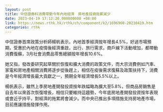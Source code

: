 ```yaml
---
layout: post
title: 中信證券料消費帶動今年內地經濟　房地產投資拖累減少
date: 2023-04-19 17:12:20.000000000 +08:00
link: https://news.rthk.hk/rthk/ch/component/k2/1696960-20230419.htm
categories: rthk
---
```


中信證券首席政策分析師楊帆表示，內地首季經濟按年增長4.5%，好過市場預期，受惠於內地在疫情後經濟重啟，出行、旅行需求，商戶線下活動增加，都帶動消費復蘇，3月社會消費品零售總額按年增長10.6%。

她又指，發改委研究起草關於恢復和擴大消費的政策文件，而大宗消費例如汽車、家電和房地產相關消費將逐步從後趕上，相信在疫後需求復蘇及政策扶持下，消費是今年經濟增長最大貢獻之一，預期全年經濟增長5.5%以上。

楊帆表示，雖然上季房地產開發投資按年跌幅略為擴大至5.8%，但商品房銷售是自去年以來首次恢復增長，相信只要維持這趨勢，今年底房地產開發投資按年表現或會近乎持平，對經濟的拖累將會減少。而中央已推出多項措施支持房地產市場，目前應讓措施發揮作用。
